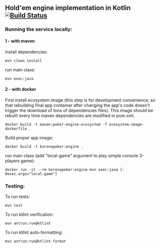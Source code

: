 ##  Hold'em engine implementation in Kotlin  [![Build Status](https://travis-ci.com/bonkersbeavers/poker-engine.svg?branch=master)](https://travis-ci.com/bonkersbeavers/poker-engine)

### Running the service locally:

#### 1 - with maven

install dependencies:
```
mvn clean install
```

run main class:
```
mvn exec:java
```

#### 2 - with docker

First install ecosystem image (this step is for development convenience, so that rebuilding final app container after changing the app's code doesn't trigger the download of tons of dependencies files). This image should be rebuilt every time maven dependencies are modified in pom.xml.
```
docker build -t maven:poker-engine-ecosystem -f ecosystem-image-dockerfile .
```

Build proper app image:
```
docker build -t koronapoker:engine .
```

run main class (add "local-game" argument to play simple console 3-players game):
```
docker run -it --rm koronapoker:engine mvn exec:java [-Dexec.args="local-game"]
```

### Testing:

To run tests:
```
mvn test
```

To run ktlint verification:
```
mvn antrun:run@ktlint
```

To run ktlint auto-formatting:
```
mvn antrun:run@ktlint-format
```